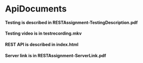 # ApiDocuments

#### Testing is described in RESTAssignment-TestingDescription.pdf
#### Testing video is in testrecording.mkv
#### REST API is described in index.html
#### Server link is in RESTAssignment-ServerLink.pdf
